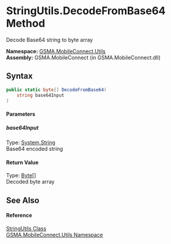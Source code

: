StringUtils.DecodeFromBase64 Method
===================================
Decode Base64 string to byte array

**Namespace:** [GSMA.MobileConnect.Utils][1]  
**Assembly:** GSMA.MobileConnect (in GSMA.MobileConnect.dll)

Syntax
------

```csharp
public static byte[] DecodeFromBase64(
	string base64Input
)
```

#### Parameters

##### *base64Input*
Type: [System.String][2]  
Base64 encoded string

#### Return Value
Type: [Byte][3][]  
Decoded byte array

See Also
--------

#### Reference
[StringUtils Class][4]  
[GSMA.MobileConnect.Utils Namespace][1]  

[1]: ../README.md
[2]: http://msdn.microsoft.com/en-us/library/s1wwdcbf
[3]: http://msdn.microsoft.com/en-us/library/yyb1w04y
[4]: README.md
[5]: ../../_icons/Help.png